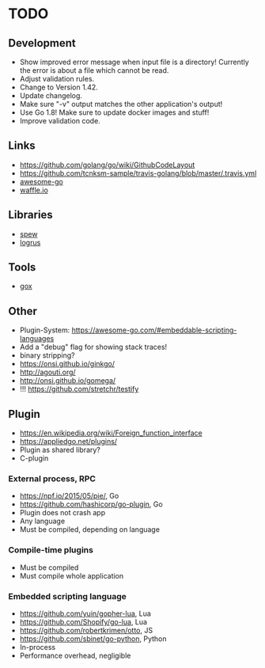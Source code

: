 # TODO

## Development
* Show improved error message when input file is a directory! Currently the error is about a file which cannot be read.
* Adjust validation rules.
* Change to Version 1.42.
* Update changelog.
* Make sure "-v" output matches the other application's output!
* Use Go 1.8! Make sure to update docker images and stuff!
* Improve validation code.

## Links
* https://github.com/golang/go/wiki/GithubCodeLayout
* https://github.com/tcnksm-sample/travis-golang/blob/master/.travis.yml
* [awesome-go](https://github.com/avelino/awesome-go)
* [waffle.io](https://waffle.io/)

## Libraries
* [spew](https://github.com/davecgh/go-spew)
* [logrus](github.com/Sirupsen/logrus)

## Tools
* [gox](github.com/mitchellh/gox)

## Other
* Plugin-System: https://awesome-go.com/#embeddable-scripting-languages
* Add a "debug" flag for showing stack traces!
* binary stripping?
* https://onsi.github.io/ginkgo/
* http://agouti.org/
* http://onsi.github.io/gomega/
* !!! https://github.com/stretchr/testify

## Plugin
* https://en.wikipedia.org/wiki/Foreign_function_interface
* https://appliedgo.net/plugins/
* Plugin as shared library?
* C-plugin

### External process, RPC
* https://npf.io/2015/05/pie/, Go
* https://github.com/hashicorp/go-plugin, Go
* Plugin does not crash app
* Any language
* Must be compiled, depending on language

### Compile-time plugins
* Must be compiled
* Must compile whole application

### Embedded scripting language
* https://github.com/yuin/gopher-lua, Lua
* https://github.com/Shopify/go-lua, Lua
* https://github.com/robertkrimen/otto, JS
* https://github.com/sbinet/go-python, Python
* In-process
* Performance overhead, negligible
